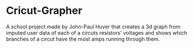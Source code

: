 # Cricut-Grapher
A school project made by John-Paul Huver that creates a 3d graph from imputed user data of each of a circuts resistors' voltages and shows which branches of a circut have the most amps running through them.
